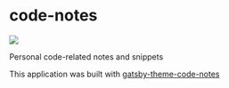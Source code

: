 # code-notes

![](https://www.elegantthemes.com/blog/wp-content/uploads/2016/11/code-snippets.jpg)

Personal code-related notes and snippets

This application was built with [gatsby-theme-code-notes](https://github.com/mrmartineau/gatsby-theme-code-notes)
